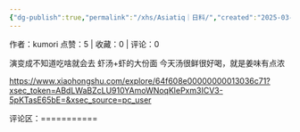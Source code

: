 ```yaml
---
{"dg-publish":true,"permalink":"/xhs/Asiatiq｜日料/","created":"2025-03-17T22:00:49.829+08:00","updated":"2025-03-17T22:00:49.829+08:00"}
---
```


作者：kumori
点赞：5   |   收藏：0   |   评论：0

演变成不知道吃啥就会去
虾汤+虾的大份面
今天汤很鲜很好喝，就是姜味有点浓

https://www.xiaohongshu.com/explore/64f608e00000000013036c71?xsec_token=ABdLWaBZcLU910YAmoWNoqKlePxm3ICV3-5pKTasE65bE=&xsec_source=pc_user

评论区：===========

